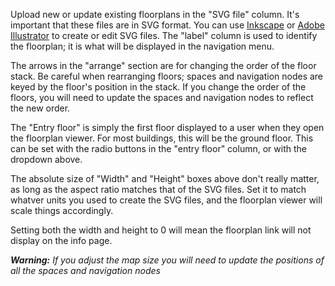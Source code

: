 Upload new or update existing floorplans in the "SVG file" column. It's important
 that these files are in SVG format. You can use [Inkscape](https://inkscape.org/)
 or [Adobe Illustrator](https://www.adobe.com/ie/products/illustrator.html) to
 create or edit SVG files. The "label" column is used to identify the floorplan; it is 
 what will be displayed in the navigation menu.

The arrows in the "arrange" section are for changing the order of the floor stack.
 Be careful when rearranging floors; spaces and navigation nodes are keyed by the 
 floor's position in the stack. If you change the order of the floors, you will
    need to update the spaces and navigation nodes to reflect the new order.

The "Entry floor" is simply the first floor displayed to a user when they open the 
floorplan viewer. For most buildings, this will be the ground floor. This can be set with
the radio buttons in the "entry floor" column, or with the dropdown above.

The absolute size of "Width" and "Height" boxes above don't really matter, as long as the 
aspect ratio matches that of the SVG files. Set it to match whatver units you used to
create the SVG files, and the floorplan viewer will scale things accordingly. 

Setting both the width and height to 0 will mean the floorplan link will not display on the info page. 

***Warning:*** *If you adjust the map size you will need to update the positions of all the spaces
and navigation nodes*